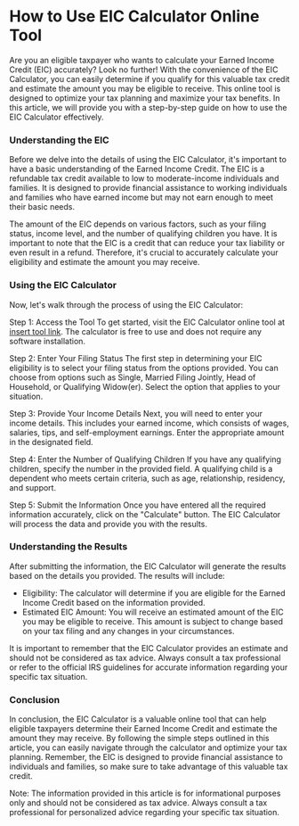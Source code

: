 How to Use EIC Calculator Online Tool
=====================================

Are you an eligible taxpayer who wants to calculate your Earned Income Credit (EIC) accurately? Look no further! With the convenience of the EIC Calculator, you can easily determine if you qualify for this valuable tax credit and estimate the amount you may be eligible to receive. This online tool is designed to optimize your tax planning and maximize your tax benefits. In this article, we will provide you with a step-by-step guide on how to use the EIC Calculator effectively.

### Understanding the EIC

Before we delve into the details of using the EIC Calculator, it's important to have a basic understanding of the Earned Income Credit. The EIC is a refundable tax credit available to low to moderate-income individuals and families. It is designed to provide financial assistance to working individuals and families who have earned income but may not earn enough to meet their basic needs.

The amount of the EIC depends on various factors, such as your filing status, income level, and the number of qualifying children you have. It is important to note that the EIC is a credit that can reduce your tax liability or even result in a refund. Therefore, it's crucial to accurately calculate your eligibility and estimate the amount you may receive.

### Using the EIC Calculator

Now, let's walk through the process of using the EIC Calculator:

Step 1: Access the Tool To get started, visit the EIC Calculator online tool at [insert tool link](https://www.onlinecalculatorsfree.com/financial/eic-calculator.html). The calculator is free to use and does not require any software installation.

Step 2: Enter Your Filing Status The first step in determining your EIC eligibility is to select your filing status from the options provided. You can choose from options such as Single, Married Filing Jointly, Head of Household, or Qualifying Widow(er). Select the option that applies to your situation.

Step 3: Provide Your Income Details Next, you will need to enter your income details. This includes your earned income, which consists of wages, salaries, tips, and self-employment earnings. Enter the appropriate amount in the designated field.

Step 4: Enter the Number of Qualifying Children If you have any qualifying children, specify the number in the provided field. A qualifying child is a dependent who meets certain criteria, such as age, relationship, residency, and support.

Step 5: Submit the Information Once you have entered all the required information accurately, click on the "Calculate" button. The EIC Calculator will process the data and provide you with the results.

### Understanding the Results

After submitting the information, the EIC Calculator will generate the results based on the details you provided. The results will include:

- Eligibility: The calculator will determine if you are eligible for the Earned Income Credit based on the information provided.
- Estimated EIC Amount: You will receive an estimated amount of the EIC you may be eligible to receive. This amount is subject to change based on your tax filing and any changes in your circumstances.

It is important to remember that the EIC Calculator provides an estimate and should not be considered as tax advice. Always consult a tax professional or refer to the official IRS guidelines for accurate information regarding your specific tax situation.

### Conclusion

In conclusion, the EIC Calculator is a valuable online tool that can help eligible taxpayers determine their Earned Income Credit and estimate the amount they may receive. By following the simple steps outlined in this article, you can easily navigate through the calculator and optimize your tax planning. Remember, the EIC is designed to provide financial assistance to individuals and families, so make sure to take advantage of this valuable tax credit.

Note: The information provided in this article is for informational purposes only and should not be considered as tax advice. Always consult a tax professional for personalized advice regarding your specific tax situation.